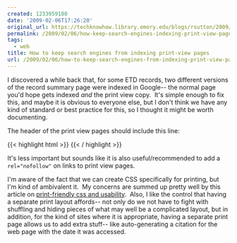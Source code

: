 ```yaml
---
created: 1233959180
date: '2009-02-06T17:26:20'
original_url: https://techknowhow.library.emory.edu/blogs/rsutton/2009/02/06/how-keep-search-engines-indexing-print-view-pages
permalink: /2009/02/06/how-keep-search-engines-indexing-print-view-pages/
tags:
  - web
title: How to keep search engines from indexing print-view pages
url: /2009/02/06/how-to-keep-search-engines-from-indexing-print-view-pages/
---
```



I discovered a while back that, for some ETD records, two different versions of the record summary page were indexed in Google-- the normal page you'd hope gets indexed _and_ the print view copy.  It's simple enough to fix this, and maybe it is obvious to everyone else, but I don't think we have any kind of standard or best practice for this, so I thought it might be worth documenting.

The header of the print view pages should include this line:

{{< highlight html  >}}
<meta name="robots" content="noindex,nofollow"/>
{{< / highlight >}}

It's less important but sounds like it is also useful/recommended to add a ``rel="nofollow"`` on links to print view pages.

I'm aware of the fact that we can create CSS specifically for printing, but I'm kind of ambivalent it.  My concerns are summed up pretty well by this article on [print-friendly css and usability](http://www.456bereastreet.com/archive/200509/printfriendly_css_and_usability/).  Also, I like the control that having a separate print layout affords-- not only do we not have to fight with shuffling and hiding pieces of what may well be a complicated layout, but in addition, for the kind of sites where it is appropriate, having a separate print page allows us to add extra stuff-- like auto-generating a citation for the web page with the date it was accessed.